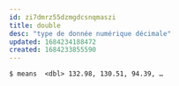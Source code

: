```yaml
---
id: zi7dmrz55dzmgdcsnqmaszi
title: double
desc: "type de donnée numérique décimale"
updated: 1684234188472
created: 1684233855590
---
```


```{r}
$ means  <dbl> 132.98, 130.51, 94.39, …
```